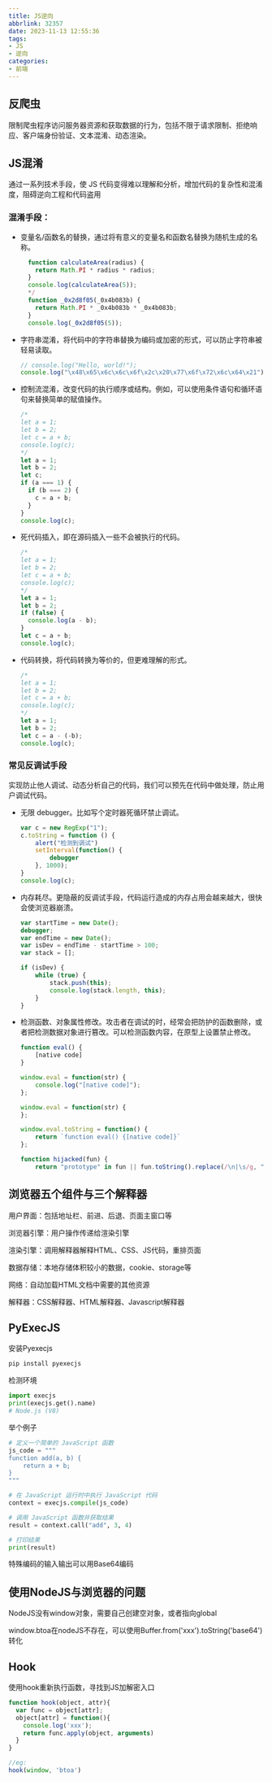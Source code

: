 ```yaml
---
title: JS逆向
abbrlink: 32357
date: 2023-11-13 12:55:36
tags:
- JS
- 逆向
categories:
- 前端
---
```


## 反爬虫

限制爬虫程序访问服务器资源和获取数据的行为，包括不限于请求限制、拒绝响应、客户端身份验证、文本混淆、动态渲染。

<!--more-->

## JS混淆

通过一系列技术手段，使 JS 代码变得难以理解和分析，增加代码的复杂性和混淆度，阻碍逆向工程和代码盗用

### 混淆手段：

- 变量名/函数名的替换，通过将有意义的变量名和函数名替换为随机生成的名称。

  ```javascript
  	function calculateArea(radius) {
      return Math.PI * radius * radius;
    }
    console.log(calculateArea(5));
    */
    function _0x2d8f05(_0x4b083b) {
      return Math.PI * _0x4b083b * _0x4b083b;
    }
    console.log(_0x2d8f05(5));
  ```

- 字符串混淆，将代码中的字符串替换为编码或加密的形式，可以防止字符串被轻易读取。

    ```JavaScript
    // console.log("Hello, world!");
    console.log("\x48\x65\x6c\x6c\x6f\x2c\x20\x77\x6f\x72\x6c\x64\x21");
    ```

- 控制流混淆，改变代码的执行顺序或结构。例如，可以使用条件语句和循环语句来替换简单的赋值操作。

    ```JavaScript
    /*
    let a = 1;
    let b = 2;
    let c = a + b;
    console.log(c);
    */
    let a = 1;
    let b = 2;
    let c;
    if (a === 1) {
      if (b === 2) {
        c = a + b;
      }
    }
    console.log(c);
    ```

- 死代码插入，即在源码插入一些不会被执行的代码。

    ```JavaScript
    /*
    let a = 1;
    let b = 2;
    let c = a + b;
    console.log(c);
    */
    let a = 1;
    let b = 2;
    if (false) {
      console.log(a - b);
    }
    let c = a + b;
    console.log(c);
    ```

- 代码转换，将代码转换为等价的，但更难理解的形式。

    ```JavaScript
    /*
    let a = 1;
    let b = 2;
    let c = a + b;
    console.log(c);
    */
    let a = 1;
    let b = 2;
    let c = a - (-b);
    console.log(c);
    ```

### 常见反调试手段

实现防止他人调试、动态分析自己的代码，我们可以预先在代码中做处理，防止用户调试代码。

- 无限 debugger。比如写个定时器死循环禁止调试。

    ```JavaScript
    var c = new RegExp("1");
    c.toString = function () {
        alert("检测到调试")
        setInterval(function() {
            debugger
        }, 1000);
    }
    console.log(c);
    ```

- 内存耗尽。更隐蔽的反调试手段，代码运行造成的内存占用会越来越大，很快会使浏览器崩溃。

    ```JavaScript
    var startTime = new Date();
    debugger;
    var endTime = new Date();
    var isDev = endTime - startTime > 100;
    var stack = [];
    
    if (isDev) {
        while (true) {
            stack.push(this);
            console.log(stack.length, this);
        }
    }
    ```

- 检测函数、对象属性修改。攻击者在调试的时，经常会把防护的函数删除，或者把检测数据对象进行篡改。可以检测函数内容，在原型上设置禁止修改。

    ```JavaScript
    function eval() {
        [native code]
    }
    
    window.eval = function(str) {
        console.log("[native code]");
    };
    
    window.eval = function(str) {
    };
    
    window.eval.toString = function() {
        return `function eval() {[native code]}`
    };
    
    function hijacked(fun) {
        return "prototype" in fun || fun.toString().replace(/\n|\s/g, "") != "function" + fun.name + "() {[nativecode]}";

## 浏览器五个组件与三个解释器

用户界面：包括地址栏、前进、后退、页面主窗口等

浏览器引擎：用户操作传递给渲染引擎

渲染引擎：调用解释器解释HTML、CSS、JS代码，重排页面

数据存储：本地存储体积较小的数据，cookie、storage等

网络：自动加载HTML文档中需要的其他资源

解释器：CSS解释器、HTML解释器、Javascript解释器

## PyExecJS

安装Pyexecjs

```bash
pip install pyexecjs
```

检测环境

```python
import execjs
print(execjs.get().name)
# Node.js (V8)
```

举个例子

```python
# 定义一个简单的 JavaScript 函数
js_code = """
function add(a, b) {
    return a + b;
}
"""

# 在 JavaScript 运行时中执行 JavaScript 代码
context = execjs.compile(js_code)

# 调用 JavaScript 函数并获取结果
result = context.call("add", 3, 4)

# 打印结果
print(result)
```

特殊编码的输入输出可以用Base64编码

## 使用NodeJS与浏览器的问题

NodeJS没有window对象，需要自己创建空对象，或者指向global

window.btoa在nodeJS不存在，可以使用Buffer.from('xxx').toString('base64')转化

## Hook

使用hook重新执行函数，寻找到JS加解密入口

```javascript
function hook(object, attr){
  var func = object[attr];
  object[attr] = function(){
    console.log('xxx');
    return func.apply(object, arguments)
  }
}

//eg:
hook(window, 'btoa')
```

